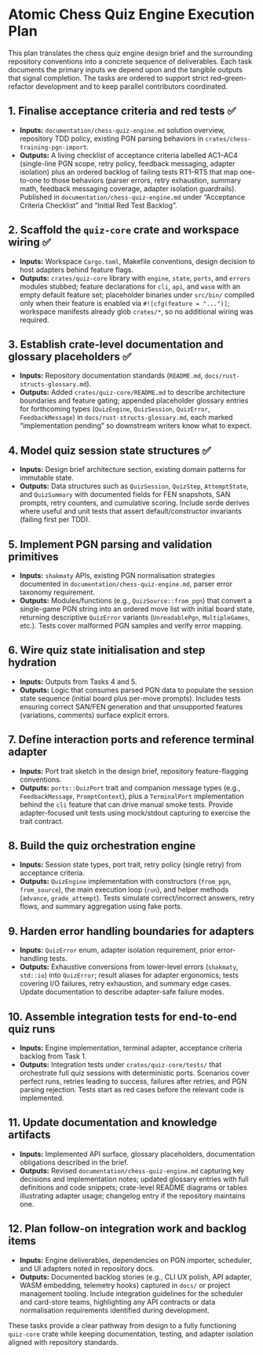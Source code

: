 # Atomic Chess Quiz Engine Execution Plan

This plan translates the chess quiz engine design brief and the surrounding repository conventions into a concrete sequence of deliverables. Each task documents the primary inputs we depend upon and the tangible outputs that signal completion. The tasks are ordered to support strict red–green-refactor development and to keep parallel contributors coordinated.

## 1. Finalise acceptance criteria and red tests ✅
- **Inputs:** `documentation/chess-quiz-engine.md` solution overview, repository TDD policy, existing PGN parsing behaviors in `crates/chess-training-pgn-import`.
- **Outputs:** A living checklist of acceptance criteria labelled AC1–AC4 (single-line PGN scope, retry policy, feedback messaging, adapter isolation) plus an ordered backlog of failing tests RT1–RT5 that map one-to-one to those behaviors (parser errors, retry exhaustion, summary math, feedback messaging coverage, adapter isolation guardrails). Published in `documentation/chess-quiz-engine.md` under “Acceptance Criteria Checklist” and “Initial Red Test Backlog”.

## 2. Scaffold the `quiz-core` crate and workspace wiring ✅
- **Inputs:** Workspace `Cargo.toml`, Makefile conventions, design decision to host adapters behind feature flags.
- **Outputs:** `crates/quiz-core` library with `engine`, `state`, `ports`, and `errors` modules stubbed; feature declarations for `cli`, `api`, and `wasm` with an empty default feature set; placeholder binaries under `src/bin/` compiled only when their feature is enabled via `#![cfg(feature = "...")]`; workspace manifests already glob `crates/*`, so no additional wiring was required.

## 3. Establish crate-level documentation and glossary placeholders ✅
- **Inputs:** Repository documentation standards (`README.md`, `docs/rust-structs-glossary.md`).
- **Outputs:** Added `crates/quiz-core/README.md` to describe architecture boundaries and feature gating; appended placeholder glossary entries for forthcoming types (`QuizEngine`, `QuizSession`, `QuizError`, `FeedbackMessage`) in `docs/rust-structs-glossary.md`, each marked “implementation pending” so downstream writers know what to expect.

## 4. Model quiz session state structures ✅
- **Inputs:** Design brief architecture section, existing domain patterns for immutable state.
- **Outputs:** Data structures such as `QuizSession`, `QuizStep`, `AttemptState`, and `QuizSummary` with documented fields for FEN snapshots, SAN prompts, retry counters, and cumulative scoring. Include serde derives where useful and unit tests that assert default/constructor invariants (failing first per TDD).

## 5. Implement PGN parsing and validation primitives
- **Inputs:** `shakmaty` APIs, existing PGN normalisation strategies documented in `documentation/chess-quiz-engine.md`, parser error taxonomy requirement.
- **Outputs:** Modules/functions (e.g., `QuizSource::from_pgn`) that convert a single-game PGN string into an ordered move list with initial board state, returning descriptive `QuizError` variants (`UnreadablePgn`, `MultipleGames`, etc.). Tests cover malformed PGN samples and verify error mapping.

## 6. Wire quiz state initialisation and step hydration
- **Inputs:** Outputs from Tasks 4 and 5.
- **Outputs:** Logic that consumes parsed PGN data to populate the session state sequence (initial board plus per-move prompts). Includes tests ensuring correct SAN/FEN generation and that unsupported features (variations, comments) surface explicit errors.

## 7. Define interaction ports and reference terminal adapter
- **Inputs:** Port trait sketch in the design brief, repository feature-flagging conventions.
- **Outputs:** `ports::QuizPort` trait and companion message types (e.g., `FeedbackMessage`, `PromptContext`), plus a `TerminalPort` implementation behind the `cli` feature that can drive manual smoke tests. Provide adapter-focused unit tests using mock/stdout capturing to exercise the trait contract.

## 8. Build the quiz orchestration engine
- **Inputs:** Session state types, port trait, retry policy (single retry) from acceptance criteria.
- **Outputs:** `QuizEngine` implementation with constructors (`from_pgn`, `from_source`), the main execution loop (`run`), and helper methods (`advance`, `grade_attempt`). Tests simulate correct/incorrect answers, retry flows, and summary aggregation using fake ports.

## 9. Harden error handling boundaries for adapters
- **Inputs:** `QuizError` enum, adapter isolation requirement, prior error-handling tests.
- **Outputs:** Exhaustive conversions from lower-level errors (`shakmaty`, `std::io`) into `QuizError`; result aliases for adapter ergonomics; tests covering I/O failures, retry exhaustion, and summary edge cases. Update documentation to describe adapter-safe failure modes.

## 10. Assemble integration tests for end-to-end quiz runs
- **Inputs:** Engine implementation, terminal adapter, acceptance criteria backlog from Task 1.
- **Outputs:** Integration tests under `crates/quiz-core/tests/` that orchestrate full quiz sessions with deterministic ports. Scenarios cover perfect runs, retries leading to success, failures after retries, and PGN parsing rejection. Tests start as red cases before the relevant code is implemented.

## 11. Update documentation and knowledge artifacts
- **Inputs:** Implemented API surface, glossary placeholders, documentation obligations described in the brief.
- **Outputs:** Revised `documentation/chess-quiz-engine.md` capturing key decisions and implementation notes; updated glossary entries with full definitions and code snippets; crate-level README diagrams or tables illustrating adapter usage; changelog entry if the repository maintains one.

## 12. Plan follow-on integration work and backlog items
- **Inputs:** Engine deliverables, dependencies on PGN importer, scheduler, and UI adapters noted in repository docs.
- **Outputs:** Documented backlog stories (e.g., CLI UX polish, API adapter, WASM embedding, telemetry hooks) captured in `docs/` or project management tooling. Include integration guidelines for the scheduler and card-store teams, highlighting any API contracts or data normalisation requirements identified during development.

These tasks provide a clear pathway from design to a fully functioning `quiz-core` crate while keeping documentation, testing, and adapter isolation aligned with repository standards.

